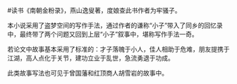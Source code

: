 \#读书《南朝金粉录》，燕山逸叟著，度娘查此书作者为牢骚子。

本小说采用了盗梦空间的写作手法，通过作者的谦称“小子”带入了同乡的回忆录中，最终带了两个问题又回到上层“小子”叙事中，堪称写作手法一奇。

若论文中故事基本采用了标准的：才子落魄于小人，佳人相助于危难，朋友提携于江湖，高人点化于关节，建功立业于乱世，急流勇退于功成。

此类故事写法也可见于曾国藩和红顶商人胡雪岩的故事中。